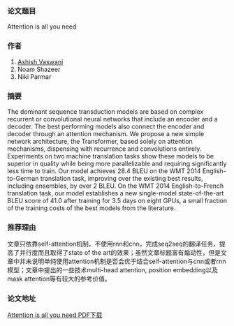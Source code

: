 ### 论文题目
Attention is all you need

### 作者
1. [Ashish Vaswani](https://ai.google/research/people/AshishVaswani)
2. Noam Shazeer
3. Niki Parmar

### 摘要
The dominant sequence transduction models are based on complex recurrent or convolutional neural networks that include an encoder and a decoder. The best performing models also connect the encoder and decoder through an attention mechanism. We propose a new simple network architecture, the Transformer, based solely on attention mechanisms, dispensing with recurrence and convolutions entirely. Experiments on two machine translation tasks show these models to be superior in quality while being more parallelizable and requiring significantly less time to train. Our model achieves 28.4 BLEU on the WMT 2014 English- to-German translation task, improving over the existing best results, including ensembles, by over 2 BLEU. On the WMT 2014 English-to-French translation task, our model establishes a new single-model state-of-the-art BLEU score of 41.0 after training for 3.5 days on eight GPUs, a small fraction of the training costs of the best models from the literature.

### 推荐理由
文章只依靠self-attention机制，不使用rnn和cnn，完成seq2seq的翻译任务，提高了并行度而且取得了state of the art的效果；虽然文章标题富有煽动性，但是文章中并未说明单纯使用attention机制是否会优于结合self-attention与cnn或者rnn模型；文章中提出的一些技术multi-head attention, position embedding以及mask attention等有较大的参考价值。

### 论文地址
[Attention is all you need PDF下载](https://papers.nips.cc/paper/7181-attention-is-all-you-need.pdf)
